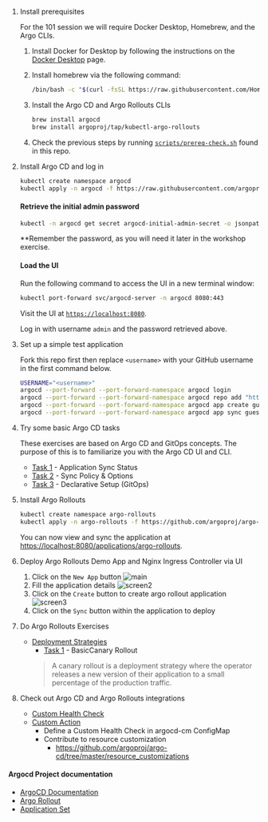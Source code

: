 1. Install prerequisites

    For the 101 session we will require Docker Desktop, Homebrew, and the Argo CLIs.

    1. Install Docker for Desktop by following the instructions on the [Docker Desktop](https://docs.docker.com/get-started/#download-and-install-docker) page.

    1. Install homebrew via the following command:

        ```sh
        /bin/bash -c "$(curl -fsSL https://raw.githubusercontent.com/Homebrew/install/HEAD/install.sh)"
        ```
       
    1. Install the Argo CD and Argo Rollouts CLIs

        ```sh
        brew install argocd
        brew install argoproj/tap/kubectl-argo-rollouts
        ```

    1. Check the previous steps by running [`scripts/prereq-check.sh`](../scripts/prereq-check.sh) found in this repo.
    


1. Install Argo CD and log in

    ```sh
    kubectl create namespace argocd
    kubectl apply -n argocd -f https://raw.githubusercontent.com/argoproj/argo-cd/stable/manifests/install.yaml
    ```
    
    #### Retrieve the initial admin password

    ```sh
    kubectl -n argocd get secret argocd-initial-admin-secret -o jsonpath="{.data.password}" | base64 -d
    ```
   
    **Remember the password, as you will need it later in the workshop exercise.

    #### Load the UI

    Run the following command to access the UI in a new terminal window:

    ```sh
    kubectl port-forward svc/argocd-server -n argocd 8080:443
    ```

    Visit the UI at [`https://localhost:8080`](https://localhost:8080).

    Log in with username `admin` and the password retrieved above.

1. Set up a simple test application

    Fork this repo first then replace `<username>` with your GitHub username in the first command below.

    ```sh
    USERNAME="<username>"
    argocd --port-forward --port-forward-namespace argocd login
    argocd --port-forward --port-forward-namespace argocd repo add "https://github.com/$USERNAME/ArgoCDRollouts"
    argocd --port-forward --port-forward-namespace argocd app create guestbook --repo "https://github.com/$USERNAME/ArgoCDRollouts" --path manifests/ArgoCD101-GuestbookApplicationManifests --dest-namespace default --dest-server https://kubernetes.default.svc
    argocd --port-forward --port-forward-namespace argocd app sync guestbook
    ```

1. Try some basic Argo CD tasks

   These exercises are based on Argo CD and GitOps concepts. The purpose of this is to familiarize you with the Argo CD UI and CLI.
   
   - [Task 1](Task-101-ArgoCD/task1.md) - Application Sync Status
   - [Task 2](Task-101-ArgoCD/task2.md) - Sync Policy & Options
   - [Task 3](Task-101-ArgoCD/task3.md) - Declarative Setup (GitOps)

1. Install Argo Rollouts

    ```sh
    kubectl create namespace argo-rollouts
    kubectl apply -n argo-rollouts -f https://github.com/argoproj/argo-rollouts/releases/latest/download/install.yaml
    ```
   
    You can now view and sync the application at [https://localhost:8080/applications/argo-rollouts](https://localhost:8080/applications/argo-rollouts).

1. Deploy Argo Rollouts Demo App and Nginx Ingress Controller via UI

    1. Click on the `New App` button 
       ![main](../assets/mainscreen.jpg)
    1. Fill the application details 
       ![screen2](../assets/createapp-1.jpg)
    1. Click on the `Create` button  to create argo rollout application
       ![screen3](../assets/createapp-2.jpg)
    1. Click on the `Sync` button within the application to deploy
    
1. Do Argo Rollouts Exercises
    - [Deployment Strategies](https://argoproj.github.io/argo-rollouts/concepts/#deployment-strategies)
        - [Task 1](Task-101-Rollouts/task1.md) - BasicCanary Rollout
        > A canary rollout is a deployment strategy where the operator releases a new version of their application to a small percentage of the production traffic.

1. Check out Argo CD and Argo Rollouts integrations
    - [Custom Health Check](https://argo-cd.readthedocs.io/en/stable/operator-manual/health/#custom-health-checks)
    - [Custom Action](https://argo-cd.readthedocs.io/en/stable/operator-manual/resource_actions/#custom-resource-actions)
        - Define a Custom Health Check in argocd-cm ConfigMap
        - Contribute to resource customization
            - https://github.com/argoproj/argo-cd/tree/master/resource_customizations

#### Argocd Project documentation

- [ArgoCD Documentation](https://argo-cd.readthedocs.io/)
- [Argo Rollout](https://argoproj.github.io)
- [Application Set](https://argo-cd.readthedocs.io )